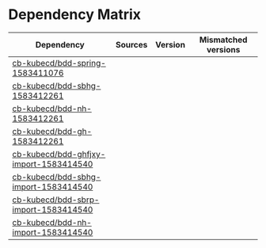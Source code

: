 # Dependency Matrix

Dependency | Sources | Version | Mismatched versions
---------- | ------- | ------- | -------------------
[cb-kubecd/bdd-spring-1583411076](https://github.com/cb-kubecd/bdd-spring-1583411076.git) |  | []() | 
[cb-kubecd/bdd-sbhg-1583412261](https://github.com/cb-kubecd/bdd-sbhg-1583412261.git) |  | []() | 
[cb-kubecd/bdd-nh-1583412261](https://github.com/cb-kubecd/bdd-nh-1583412261.git) |  | []() | 
[cb-kubecd/bdd-gh-1583412261](https://github.com/cb-kubecd/bdd-gh-1583412261.git) |  | []() | 
[cb-kubecd/bdd-ghfjxy-import-1583414540](https://github.com/cb-kubecd/bdd-ghfjxy-import-1583414540.git) |  | []() | 
[cb-kubecd/bdd-sbhg-import-1583414540](https://github.com/cb-kubecd/bdd-sbhg-import-1583414540.git) |  | []() | 
[cb-kubecd/bdd-sbrp-import-1583414540](https://github.com/cb-kubecd/bdd-sbrp-import-1583414540.git) |  | []() | 
[cb-kubecd/bdd-nh-import-1583414540](https://github.com/cb-kubecd/bdd-nh-import-1583414540.git) |  | []() | 
